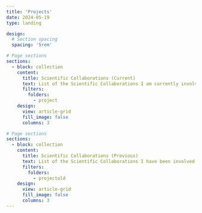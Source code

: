 ```yaml
---
title: 'Projects'
date: 2024-05-19
type: landing

design:
  # Section spacing
  spacing: '5rem'

# Page sections
sections:
  - block: collection
    content:
      title: Scientific Collaborations (Current)
      text: List of the Scientific Collaborations I am currently involved.
      filters:
        folders:
          - project
    design:
      view: article-grid
      fill_image: false
      columns: 3

# Page sections
sections:
  - block: collection
    content:
      title: Scientific Collaborations (Previous)
      text: List of the Scientific Collaborations I have been involved throughout my research career.
      filters:
        folders:
          - projectold
    design:
      view: article-grid
      fill_image: false
      columns: 3
---
```

